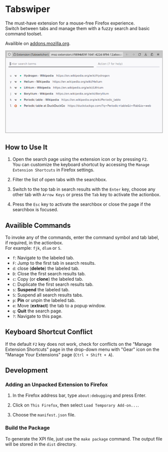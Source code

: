 # Tabswiper

The must-have extension for a mouse-free Firefox experience.
<br>Switch between tabs and manage them with a fuzzy search and basic command toolset.

Availible on [addons.mozilla.org](https://addons.mozilla.org/addon/tabswiper/).

![Search Window](/screenshots/Screenshot_1.png?raw=true)

## How to Use It

1. Open the search page using the extension icon or by pressing `F2`.
<br>You can customize the keyboard shortcut by accessing the `Manage Extension Shortcuts` in Firefox settings.

1. Filter the list of open tabs with the searchbox.

1. Switch to the top tab in search results with the `Enter` key, choose any other tab with `Arrow Keys` or press the `Tab` key to activate the actionbox.

1. Press the `Esc` key to activate the searchbox or close the page if the searchbox is focused.

## Availible Commands

To invoke any of the commands, enter the command symbol and tab label, if
required, in the actionbox.
<br>For example: `fjk`, `dlum` or `S`.

- `f`: Navigate to the labeled tab.
- `F`: Jump to the first tab in search results.
- `d`: close (**delete**) the labeled tab.
- `D`: Close the first search results tab.
- `c`: Copy (or **clone**) the labeled tab.
- `C`: Duplicate the first search results tab.
- `s`: **Suspend** the labeled tab.
- `S`: Suspend all search results tabs.
- `p`: **Pin** or unpin the labeled tab.
- `e`: Move (**extract**) the tab to a popup window.
- `q`: **Quit** the search page.
- `?`: Navigate to this page.

## Keyboard Shortcut Conflict

If the default `F2` key does not work, check for conflicts on the "Manage Extension Shortcuts" page in the drop-down menu with "Gear" icon on the "Manage Your Extensions" page (`Ctrl + Shift + A`).

## Development

### Adding an Unpacked Extension to Firefox

1. In the Firefox address bar, type `about:debugging` and press Enter.

1. Click on `This Firefox`, then select `Load Temporary Add-on...`.

1. Choose the `manifest.json` file.

### Build the Package

To generate the XPI file, just use the `make package` command.
The output file will be stored in the `dist` directory.
